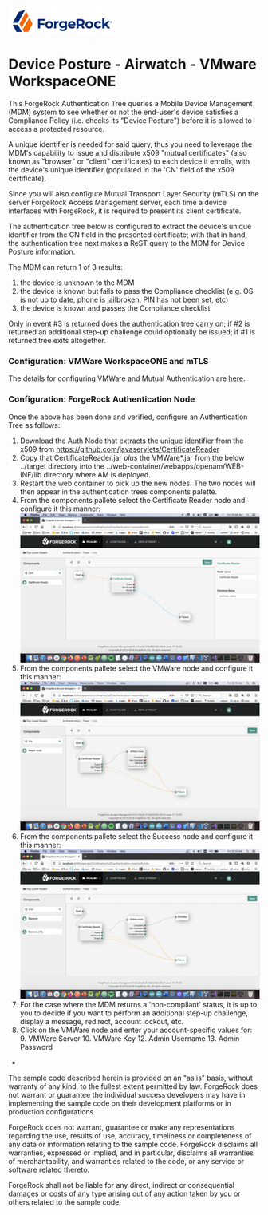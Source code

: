
![image alt text](./config/logo.png)

# Device Posture - Airwatch - VMware WorkspaceONE

This ForgeRock Authentication Tree queries a Mobile Device Management (MDM) system to see whether or not the end-user's device satisfies a Compliance Policy (i.e. checks its "Device Posture") before it is allowed to access a protected resource.

A unique identifier is needed for said query, thus you need to leverage the MDM's capability to issue and distribute x509 "mutual certificates" (also known as "browser" or "client" certificates) to each device it enrolls, with the device's unique identifier (populated in the 'CN' field of the x509 certificate).

Since you will also configure Mutual Transport Layer Security (mTLS) on the server ForgeRock Access Management server, each time a device interfaces with ForgeRock, it is required to present its client certificate. 

The authentication tree below is configured to extract the device's unique identifier from the CN field in the presented certificate; with that in hand, the authentication tree next makes a ReST query to the MDM for Device Posture information.

The MDM can return 1 of 3 results:

1. the device is unknown to the MDM
2. the device is known but fails to pass the Compliance checklist (e.g. OS is not up to date, phone is jailbroken, PIN has not been set, etc)
3. the device is known and passes the Compliance checklist

Only in event #3 is returned does the authentication tree carry on; if #2 is returned an additional step-up challenge could optionally be issued; if #1 is returned tree exits altogether. 


### Configuration: VMWare WorkspaceONE and mTLS

The details for configuring VMWare and Mutual Authentication are [here](./config/VMWare.md).


### Configuration: ForgeRock Authentication Node


Once the above has been done and verified, configure an Authentication Tree as follows:

1. Download the Auth Node that extracts the unique identifier from the x509 from https://github.com/javaservlets/CertificateReader
2. Copy that CertificateReader.jar *plus* the VMWare*.jar from the below ../target directory into the ../web-container/webapps/openam/WEB-INF/lib directory where AM is deployed.
3. Restart the web container to pick up the new nodes.  The two nodes will then appear in the authentication trees components palette.
4. From the components pallete select the Certificate Reader node and configure it this manner: ![ScreenShot](./config/1.png)
5. From the components pallete select the VMWare node and configure it this manner: ![ScreenShot](./config/2.png)
6. From the components pallete select the Success node and configure it this manner: ![ScreenShot](./config/3.png)
7. For the case where the MDM returns a 'non-compliant' status, it is up to you to decide if you want to perform an additional step-up challenge, display a message, redirect, account lockout, etc.
8. Click on the VMWare node and enter your account-specific values for:
	9. VMWare Server
	10. VMWare Key
	12. Admin Username
	13. Admin Password

















-

The sample code described herein is provided on an "as is" basis, without warranty of any kind, to the fullest extent permitted by law. ForgeRock does not warrant or guarantee the individual success developers may have in implementing the sample code on their development platforms or in production configurations.

ForgeRock does not warrant, guarantee or make any representations regarding the use, results of use, accuracy, timeliness or completeness of any data or information relating to the sample code. ForgeRock disclaims all warranties, expressed or implied, and in particular, disclaims all warranties of merchantability, and warranties related to the code, or any service or software related thereto.

ForgeRock shall not be liable for any direct, indirect or consequential damages or costs of any type arising out of any action taken by you or others related to the sample code.

[forgerock_platform]: https://www.forgerock.com/platform/  
